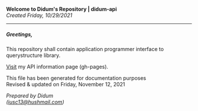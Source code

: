 **Welcome to Didum's Repository | didum-api**<br/>
*Created Friday, 10/29/2021*

---

##### Greetings,

This repository shall contain application programmer interface to querystructure library.

[Visit](https://isdidum.github.io/didum-api/) my API information page (gh-pages).

This file has been generated for documentation purposes<br/>
Revised & updated on Friday, November 12, 2021

*Prepared by Didum*<br/>
*(iusc13@hushmail.com)*
